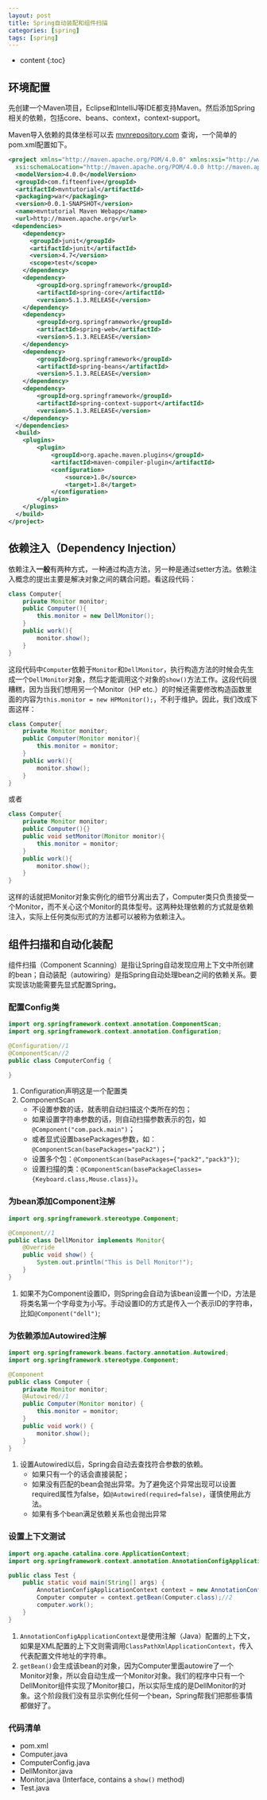 ```yaml
---
layout: post
title: Spring自动装配和组件扫描
categories: [spring]
tags: [spring]
---
```


* content
{:toc}




## 环境配置

先创建一个Maven项目，Eclipse和IntelliJ等IDE都支持Maven。然后添加Spring相关的依赖，包括core、beans、context，context-support。

Maven导入依赖的具体坐标可以去 [mvnrepository.com](mvnrepository.com) 查询，一个简单的pom.xml配置如下。

```xml
<project xmlns="http://maven.apache.org/POM/4.0.0" xmlns:xsi="http://www.w3.org/2001/XMLSchema-instance"
  xsi:schemaLocation="http://maven.apache.org/POM/4.0.0 http://maven.apache.org/maven-v4_0_0.xsd">
  <modelVersion>4.0.0</modelVersion>
  <groupId>com.fifteenfive</groupId>
  <artifactId>mvntutorial</artifactId>
  <packaging>war</packaging>
  <version>0.0.1-SNAPSHOT</version>
  <name>mvntutorial Maven Webapp</name>
  <url>http://maven.apache.org</url>
 <dependencies>
    <dependency>
      <groupId>junit</groupId>
      <artifactId>junit</artifactId>
      <version>4.7</version>
      <scope>test</scope>
    </dependency>
	<dependency>
	    <groupId>org.springframework</groupId>
	    <artifactId>spring-core</artifactId>
        <version>5.1.3.RELEASE</version>
	</dependency>
	<dependency>
	    <groupId>org.springframework</groupId>
	    <artifactId>spring-web</artifactId>
	    <version>5.1.3.RELEASE</version>
	</dependency>
	<dependency>
	    <groupId>org.springframework</groupId>
	    <artifactId>spring-beans</artifactId>
	    <version>5.1.3.RELEASE</version>
	</dependency>
	<dependency>
	    <groupId>org.springframework</groupId>
	    <artifactId>spring-context-support</artifactId>
	    <version>5.1.3.RELEASE</version>
	</dependency>
  </dependencies>
  <build>
    <plugins>
    	<plugin>
    		<groupId>org.apache.maven.plugins</groupId>
    		<artifactId>maven-compiler-plugin</artifactId>
    		<configuration>
    			<source>1.8</source>
    			<target>1.8</target>
    		</configuration>
    	</plugin>
    </plugins>
  </build>
</project>

```



## 依赖注入（Dependency Injection）

依赖注入**一般**有两种方式，一种通过构造方法，另一种是通过setter方法。依赖注入概念的提出主要是解决对象之间的耦合问题。看这段代码：

```Java
class Computer{
    private Monitor monitor;
    public Computer(){
        this.monitor = new DellMonitor();
    }
    public work(){
        monitor.show();
    }
}
```



这段代码中`Computer`依赖于`Monitor`和`DellMonitor`，执行构造方法的时候会先生成一个`DellMonitor`对象，然后才能调用这个对象的`show()`方法工作。这段代码很糟糕，因为当我们想用另一个Monitor（HP etc.）的时候还需要修改构造函数里面的内容为`this.monitor = new HPMonitor();`，不利于维护。因此，我们改成下面这样：



```Java
class Computer{
    private Monitor monitor;
    public Computer(Monitor monitor){
        this.monitor = monitor;
    }
    public work(){
        monitor.show();
    }
}

```

或者

```Java
class Computer{
    private Monitor monitor;
    public Computer(){}
    public void setMonitor(Monitor monitor){
        this.monitor = monitor;
    }
    public work(){
        monitor.show();
    }
}
```

这样的话就把Monitor对象实例化的细节分离出去了，Computer类只负责接受一个Monitor，而不关心这个Monitor的具体型号。这两种处理依赖的方式就是依赖注入，实际上任何类似形式的方法都可以被称为依赖注入。



## 组件扫描和自动化装配

组件扫描（Component Scanning）是指让Spring自动发现应用上下文中所创建的bean；自动装配（autowiring）是指Spring自动处理bean之间的依赖关系。要实现该功能需要先显式配置Spring。

### 配置Config类

```java
import org.springframework.context.annotation.ComponentScan;
import org.springframework.context.annotation.Configuration;

@Configuration//1
@ComponentScan//2
public class ComputerConfig {

}
```

1. Configuration声明这是一个配置类
2. ComponentScan
   - 不设置参数的话，就表明自动扫描这个类所在的包；
   - 如果设置字符串参数的话，则自动扫描参数表示的包，如`@Component("com.pack.main")`；
   - 或者显式设置basePackages参数，如：`@ComponentScan(basePackages="pack2")`；
   - 设置多个包：`@ComponentScan(basePackages={"pack2","pack3"})`;
   - 设置扫描的类：`@ComponentScan(basePackageClasses={Keyboard.class,Mouse.class})`。

### 为bean添加Component注解

```java
import org.springframework.stereotype.Component;

@Component//1
public class DellMonitor implements Monitor{
	@Override
	public void show() {
		System.out.println("This is Dell Monitor!");
	}
}
```

1. 如果不为Component设置ID，则Spring会自动为该bean设置一个ID，方法是将类名第一个字母变为小写。手动设置ID的方式是传入一个表示ID的字符串，比如`@Component("dell")`;

### 为依赖添加Autowired注解

```java
import org.springframework.beans.factory.annotation.Autowired;
import org.springframework.stereotype.Component;

@Component
public class Computer {
	private Monitor monitor;
	@Autowired//1
	public Computer(Monitor monitor) {
		this.monitor = monitor;
	}
	public void work() {
		monitor.show();
	}
}
```

1. 设置Autowired以后，Spring会自动去查找符合参数的依赖。
   - 如果只有一个的话会直接装配；
   - 如果没有匹配的bean会抛出异常。为了避免这个异常出现可以设置required属性为false，如`@Autowired(required=false)`，谨慎使用此方法。
   - 如果有多个bean满足依赖关系也会抛出异常

### 设置上下文测试

```java
import org.apache.catalina.core.ApplicationContext;
import org.springframework.context.annotation.AnnotationConfigApplicationContext;

public class Test {
	public static void main(String[] args) {
		AnnotationConfigApplicationContext context = new AnnotationConfigApplicationContext(ComputerConfig.class);//1
		Computer computer = context.getBean(Computer.class);//2
		computer.work();
	}
}
```

1. `AnnotationConfigApplicationContext`是使用注解（Java）配置的上下文，如果是XML配置的上下文则需调用`ClassPathXmlApplicationContext`，传入代表配置文件地址的字符串。
2. `getBean()`会生成该bean的对象，因为Computer里面autowire了一个Monitor对象，所以会自动生成一个Monitor对象。我们的程序中只有一个DellMonitor组件实现了Monitor接口，所以实际生成的是DellMonitor的对象。这个阶段我们没有显示实例化任何一个bean，Spring帮我们把那些事情都做好了。

### 代码清单

- pom.xml
- Computer.java
- ComputerConfig.java
- DellMonitor.java
- Monitor.java (Interface, contains a `show()` method)
- Test.java
